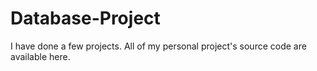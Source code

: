 # Database-Project
I have done a few projects.
All of my personal project's source code are available here.
